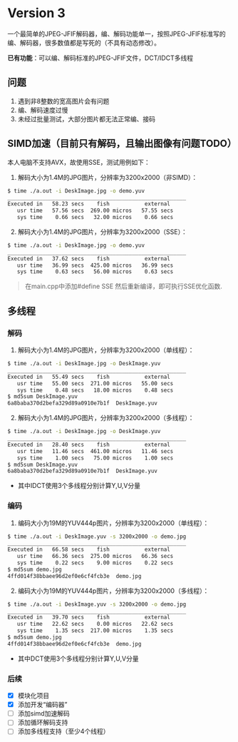 # Version 3
一个最简单的JPEG-JFIF解码器，编、解码功能单一，按照JPEG-JFIF标准写的编、解码器，很多数值都是写死的（不具有动态修改）。

**已有功能**：可以编、解码标准的JPEG-JFIF文件，DCT/IDCT多线程

## 问题

1. 遇到非8整数的宽高图片会有问题
2. 编、解码速度过慢
3. 未经过批量测试，大部分图片都无法正常编、接码

## SIMD加速（目前只有解码，且输出图像有问题TODO）
本人电脑不支持AVX，故使用SSE，测试用例如下：

1. 解码大小为1.4M的JPG图片，分辨率为3200x2000（非SIMD）：
```bash
$ time ./a.out -i DeskImage.jpg -o demo.yuv
________________________________________________________
Executed in   58.23 secs    fish           external
   usr time   57.56 secs  269.00 micros   57.55 secs
   sys time    0.66 secs   32.00 micros    0.66 secs
```

2. 解码大小为1.4M的JPG图片，分辨率为3200x2000（SSE）：
```bash
$ time ./a.out -i DeskImage.jpg -o demo.yuv
________________________________________________________
Executed in   37.62 secs    fish           external
   usr time   36.99 secs  425.00 micros   36.99 secs
   sys time    0.63 secs   56.00 micros    0.63 secs
```
>在main.cpp中添加#define SSE 然后重新编译，即可执行SSE优化函数.

## 多线程

### 解码

1. 解码大小为1.4M的JPG图片，分辨率为3200x2000（单线程）：

```bash
$ time ./a.out -i DeskImage.jpg -o DeskImage.yuv 
________________________________________________________
Executed in   55.49 secs    fish           external
   usr time   55.00 secs  271.00 micros   55.00 secs
   sys time    0.48 secs   18.00 micros    0.48 secs
$ md5sum DeskImage.yuv        
6a8baba370d2befa329d89a0910e7b1f  DeskImage.yuv
```

2. 解码大小为1.4M的JPG图片，分辨率为3200x2000（多线程）：

```bash
$ time ./a.out -i DeskImage.jpg -o DeskImage.yuv
________________________________________________________
Executed in   28.40 secs    fish           external
   usr time   11.46 secs  461.00 micros   11.46 secs
   sys time    1.00 secs   75.00 micros    1.00 secs
$ md5sum DeskImage.yuv 
6a8baba370d2befa329d89a0910e7b1f  DeskImage.yuv
```

- 其中IDCT使用3个多线程分别计算Y,U,V分量

### 编码

1. 编码大小为19M的YUV444p图片，分辨率为3200x2000（单线程）：

```bash
$ time ./a.out -i DeskImage.yuv -s 3200x2000 -o demo.jpg 
________________________________________________________
Executed in   66.58 secs    fish           external
   usr time   66.36 secs  275.00 micros   66.36 secs
   sys time    0.22 secs    9.00 micros    0.22 secs
$ md5sum demo.jpg    
4ffd014f38bbaee96d2ef0e6cf4fcb3e  demo.jpg
```

2. 编码大小为19M的YUV444p图片，分辨率为3200x2000（多线程）：

```bash
$ time ./a.out -i DeskImage.yuv -s 3200x2000 -o demo.jpg 
________________________________________________________
Executed in   39.70 secs    fish           external
   usr time   22.62 secs    0.00 micros   22.62 secs
   sys time    1.35 secs  217.00 micros    1.35 secs
$ md5sum demo.jpg    
4ffd014f38bbaee96d2ef0e6cf4fcb3e  demo.jpg
```

- 其中DCT使用3个多线程分别计算Y,U,V分量

### 后续

- [x] 模块化项目
- [x] 添加开发“编码器”
- [ ] 添加simd加速解码
- [ ] 添加循环解码支持
- [ ] 添加多线程支持（至少4个线程）
